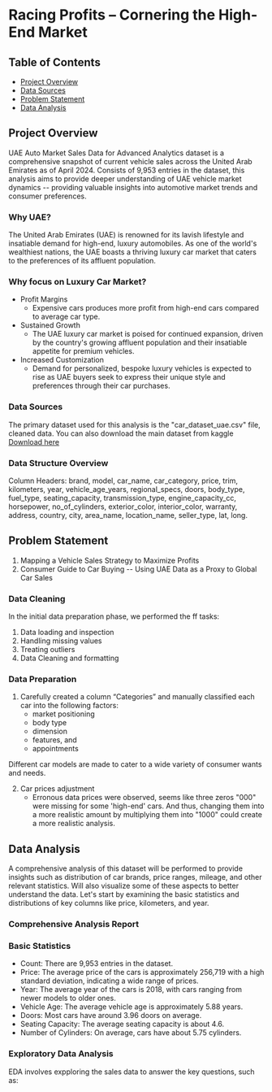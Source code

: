 # Racing Profits – Cornering the High-End Market

## Table of Contents

  - [Project Overview](#project-overview)
  - [Data Sources](#data-sources)
  - [Problem Statement](#problem-statement)
  - [Data Analysis](#data-analysis)
    



## Project Overview
UAE Auto Market Sales Data for Advanced Analytics dataset is a comprehensive snapshot of current vehicle sales across the United Arab Emirates as of April 2024.
Consists of 9,953 entries in the dataset, this analysis aims to provide deeper understanding of UAE vehicle market dynamics -- providing valuable insights into automotive market trends and consumer preferences.


### Why UAE?
The United Arab Emirates (UAE) is renowned for its lavish lifestyle and insatiable demand for high-end, luxury automobiles. As one of the world's wealthiest nations, the UAE boasts a thriving luxury car market that caters to the preferences of its affluent population.

### Why focus on Luxury Car Market?
  - Profit Margins
      - Expensive cars produces more profit from high-end cars compared to average car type.
  - Sustained Growth
      - The UAE luxury car market is poised for continued expansion, driven by the country's growing affluent population and their insatiable appetite for premium vehicles.
  - Increased Customization
      - Demand for personalized, bespoke luxury vehicles is expected to rise as UAE buyers seek to express their unique style and preferences through their car purchases.


### Data Sources
The primary dataset used for this analysis is the "car_dataset_uae.csv" file, cleaned data.
You can also download the main dataset from kaggle [Download here](https://www.kaggle.com/datasets/azharsaleem/uae-auto-market-sales-data-for-advanced-analytics)


### Data Structure Overview

Column Headers: brand, model, car_name, car_category, price, trim, kilometers, year, vehicle_age_years, regional_specs, doors, body_type, fuel_type, seating_capacity, transmission_type, engine_capacity_cc, horsepower, no_of_cylinders, exterior_color, interior_color, warranty, address, country, city, area_name, location_name, seller_type, lat, long.


## Problem Statement

1. Mapping a Vehicle Sales Strategy to Maximize Profits
2. Consumer Guide to Car Buying -- Using UAE Data as a Proxy to Global Car Sales



### Data Cleaning

In the initial data preparation phase, we performed the ff tasks:
1. Data loading and inspection
2. Handling missing values
3. Treating outliers
4. Data Cleaning and formatting

### Data Preparation

1. Carefully created a column “Categories” and manually classified each car into the following factors:
    - market positioning
    - body type
    - dimension
    - features, and
    - appointments

  Different car models are made to cater to a wide variety of consumer wants and needs.


2. Car prices adjustment
   - Erronous data prices were observed, seems like three zeros "000" were missing for some 'high-end' cars. And thus, changing them into a more realistic amount by multiplying them into "1000" could create a more realistic analysis.



## Data Analysis
A comprehensive analysis of this dataset will be performed to provide insights such as distribution of car brands, price ranges, mileage, and other relevant statistics. Will also visualize some of these aspects to better understand the data. Let's start by examining the basic statistics and distributions of key columns like price, kilometers, and year.

### Comprehensive Analysis Report

### Basic Statistics

  - Count: There are 9,953 entries in the dataset.
  - Price: The average price of the cars is approximately 256,719 with a high standard deviation, indicating a wide range of prices.
  - Year: The average year of the cars is 2018, with cars ranging from newer models to older ones.
  - Vehicle Age: The average vehicle age is approximately 5.88 years.
  - Doors: Most cars have around 3.96 doors on average.
  - Seating Capacity: The average seating capacity is about 4.6.
  - Number of Cylinders: On average, cars have about 5.75 cylinders.

### Exploratory Data Analysis
EDA involves expploring the sales data to answer the key questions, such as:








